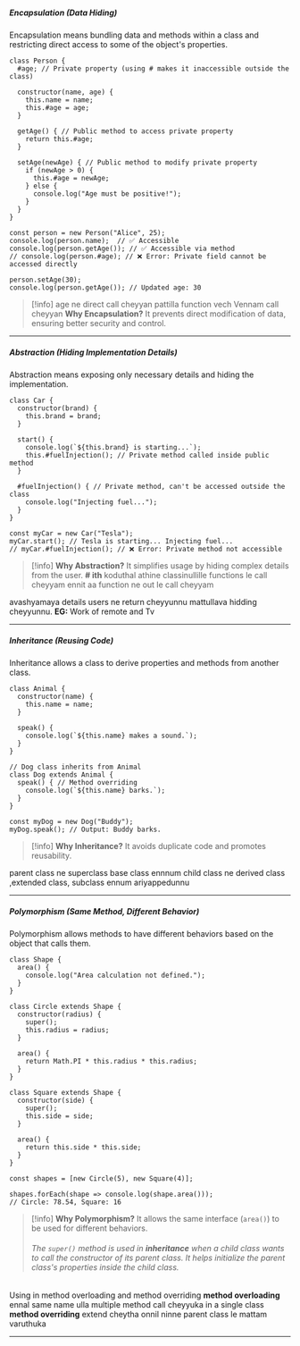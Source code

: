 
##### Encapsulation (Data Hiding)
Encapsulation means bundling data and methods within a class and restricting direct access to some of the object's properties.

```
class Person {
  #age; // Private property (using # makes it inaccessible outside the class)

  constructor(name, age) {
    this.name = name;
    this.#age = age;
  }

  getAge() { // Public method to access private property
    return this.#age;
  }

  setAge(newAge) { // Public method to modify private property
    if (newAge > 0) {
      this.#age = newAge;
    } else {
      console.log("Age must be positive!");
    }
  }
}

const person = new Person("Alice", 25);
console.log(person.name);  // ✅ Accessible
console.log(person.getAge()); // ✅ Accessible via method
// console.log(person.#age); // ❌ Error: Private field cannot be accessed directly

person.setAge(30); 
console.log(person.getAge()); // Updated age: 30

```

>[!info]
>age ne direct call cheyyan pattilla function vech Vennam call cheyyan
>**Why Encapsulation?** It prevents direct modification of data, ensuring better security and control.

----
##### Abstraction (Hiding Implementation Details)
Abstraction means exposing only necessary details and hiding the implementation.

```
class Car {
  constructor(brand) {
    this.brand = brand;
  }

  start() {
    console.log(`${this.brand} is starting...`);
    this.#fuelInjection(); // Private method called inside public method
  }

  #fuelInjection() { // Private method, can't be accessed outside the class
    console.log("Injecting fuel...");
  }
}

const myCar = new Car("Tesla");
myCar.start(); // Tesla is starting... Injecting fuel...
// myCar.#fuelInjection(); // ❌ Error: Private method not accessible

```
>[!info]
>**Why Abstraction?** It simplifies usage by hiding complex details from the user.
>**# ith** koduthal athine classinullille functions le call cheyyam ennit aa function ne out le call cheyyam

avashyamaya details users ne return cheyyunnu mattullava hidding cheyyunnu. **EG:** Work of remote and Tv

---

##### Inheritance (Reusing Code)
Inheritance allows a class to derive properties and methods from another class.

```
class Animal {
  constructor(name) {
    this.name = name;
  }

  speak() {
    console.log(`${this.name} makes a sound.`);
  }
}

// Dog class inherits from Animal
class Dog extends Animal {
  speak() { // Method overriding
    console.log(`${this.name} barks.`);
  }
}

const myDog = new Dog("Buddy");
myDog.speak(); // Output: Buddy barks.

```
>[!info]
>**Why Inheritance?** It avoids duplicate code and promotes reusability.

parent class ne superclass base class ennnum child class ne derived class ,extended class, subclass ennum ariyappedunnu

---

##### Polymorphism (Same Method, Different Behavior)
Polymorphism allows methods to have different behaviors based on the object that calls them.

```
class Shape {
  area() {
    console.log("Area calculation not defined.");
  }
}

class Circle extends Shape {
  constructor(radius) {
    super();
    this.radius = radius;
  }

  area() {
    return Math.PI * this.radius * this.radius;
  }
}

class Square extends Shape {
  constructor(side) {
    super();
    this.side = side;
  }

  area() {
    return this.side * this.side;
  }
}

const shapes = [new Circle(5), new Square(4)];

shapes.forEach(shape => console.log(shape.area())); 
// Circle: 78.54, Square: 16

```
>[!info]
>**Why Polymorphism?** It allows the same interface (`area()`) to be used for different behaviors.
>###### The `super()` method is used in **inheritance** when a child class wants to call the constructor of its parent class. It helps initialize the parent class's properties inside the child class.

Using in method overloading and method overriding 
**method overloading** ennal same name ulla multiple method call cheyyuka in a single class
**method overriding** extend cheytha onnil ninne parent class le mattam varuthuka


---
